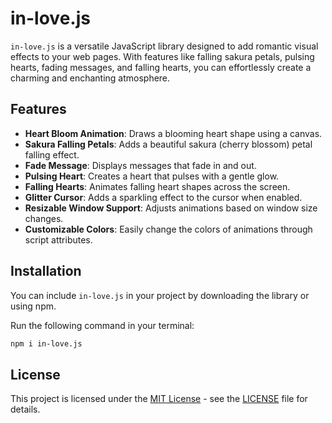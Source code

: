 # in-love.js

`in-love.js` is a versatile JavaScript library designed to add romantic visual effects to your web pages. With features like falling sakura petals, pulsing hearts, fading messages, and falling hearts, you can effortlessly create a charming and enchanting atmosphere.

## Features

- **Heart Bloom Animation**: Draws a blooming heart shape using a canvas.
- **Sakura Falling Petals**: Adds a beautiful sakura (cherry blossom) petal falling effect.
- **Fade Message**: Displays messages that fade in and out.
- **Pulsing Heart**: Creates a heart that pulses with a gentle glow.
- **Falling Hearts**: Animates falling heart shapes across the screen.
- **Glitter Cursor**: Adds a sparkling effect to the cursor when enabled.
- **Resizable Window Support**: Adjusts animations based on window size changes.
- **Customizable Colors**: Easily change the colors of animations through script attributes.

## Installation

You can include `in-love.js` in your project by downloading the library or using npm.

Run the following command in your terminal:

```bash
npm i in-love.js
```

## License
This project is licensed under the [MIT License](https://opensource.org/licenses/MIT) - see the [LICENSE](LICENSE) file for details.
